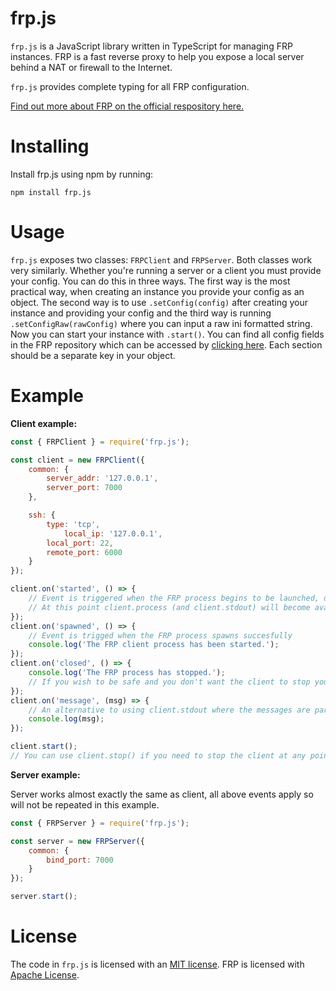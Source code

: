 # frp.js

`frp.js` is a JavaScript library written in TypeScript for managing FRP instances. FRP is a fast reverse proxy to help you expose a local server behind a NAT or firewall to the Internet.  

`frp.js` provides complete typing for all FRP configuration.  

[Find out more about FRP on the official respository here.](https://github.com/fatedier/frp)  

  # Installing  
Install frp.js using npm by running:  
```
npm install frp.js  
```
# Usage

`frp.js` exposes two classes: `FRPClient` and `FRPServer`. Both classes work very similarly.  Whether you're running a server or a client you must provide your config. You can do this in three ways. The first way is the most practical way, when creating an instance you provide your config as an object. The second way is to use `.setConfig(config)` after creating your instance and providing your config and the third way is running `.setConfigRaw(rawConfig)` where you can input a raw ini formatted string.  
Now you can start your instance with `.start()`.
You can find all config fields in the FRP repository which can be accessed by [clicking here](https://github.com/fatedier/frp/tree/dev/conf). Each section should be a separate key in  your object.
# Example
**Client example:**
```js
const { FRPClient } = require('frp.js');

const client = new FRPClient({
	common: {
		server_addr: '127.0.0.1',
		server_port: 7000
	},

	ssh: {
		type: 'tcp',
	    	local_ip: '127.0.0.1',
		local_port: 22,
		remote_port: 6000
	}
});

client.on('started', () => {
	// Event is triggered when the FRP process begins to be launched, due to the fact the FRP executables will need to be downloaded if you haven't run FRP before you should wait for this event instead of assuming everything will be ready instantly after calling frp.start()
	// At this point client.process (and client.stdout) will become available.
});
client.on('spawned', () => {
	// Event is trigged when the FRP process spawns succesfully
	console.log('The FRP client process has been started.');
});
client.on('closed', () => {
	console.log('The FRP process has stopped.');
	// If you wish to be safe and you don't want the client to stop you can add a line calling client.start() to automatically restart the client.
});
client.on('message', (msg) => {
	// An alternative to using client.stdout where the messages are parsed to stringts for you.
	console.log(msg);
});

client.start();
// You can use client.stop() if you need to stop the client at any point
```
**Server example:**
  
Server works almost exactly the same as client, all above events apply so will not be repeated in this example.
```js
const { FRPServer } = require('frp.js');

const server = new FRPServer({
	common: {
		bind_port: 7000
	}
});

server.start();
```
# License
The code in `frp.js` is licensed with an [MIT license](https://github.com/PondWader/frp.js/blob/main/LICENSE). FRP is licensed with [Apache License](https://github.com/fatedier/frp/blob/dev/LICENSE).

